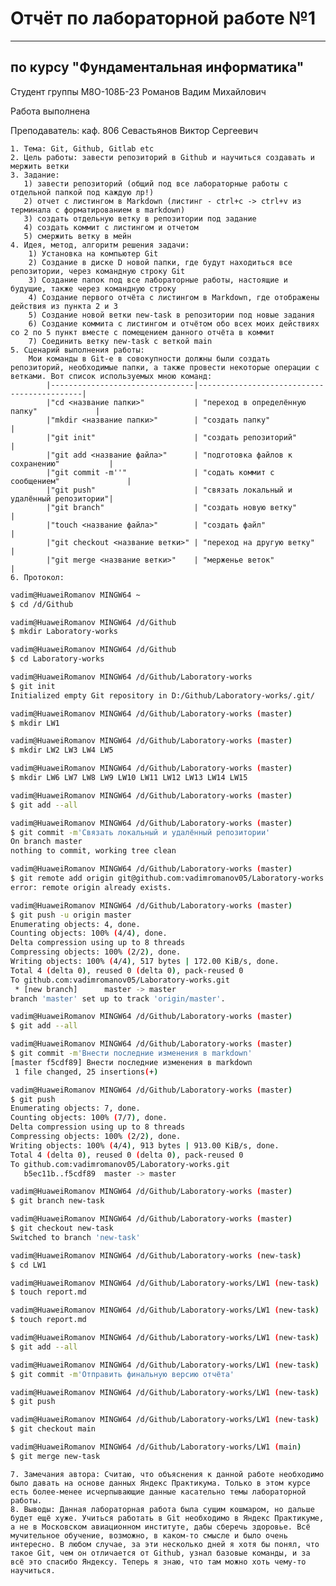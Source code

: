 # Отчёт по лабораторной работе №1

---

## по курсу "Фундаментальная информатика"


Студент группы М8О-108Б-23 Романов Вадим Михайлович  

Работа выполнена  

Преподаватель: каф. 806 Севастьянов Виктор Сергеевич  

    1. Тема: Git, Github, Gitlab etc  
    2. Цель работы: завести репозиторий в Github и научиться создавать и мержить ветки  
    3. Задание:  
       1) завести репозиторий (общий под все лабораторные работы с отдельной папкой под каждую лр!)  
       2) отчет с листингом в Markdown (листинг - ctrl+c -> ctrl+v из терминала с форматированием в markdown)  
       3) создать отдельную ветку в репозитории под задание  
       4) создать коммит с листингом и отчетом  
       5) смержить ветку в мейн  
    4. Идея, метод, алгоритм решения задачи:  
        1) Установка на компьютер Git  
        2) Создание в диске D новой папки, где будут находиться все репозитории, через командную строку Git  
        3) Создание папок под все лабораторные работы, настоящие и будущие, также через командную строку  
        4) Создание первого отчёта с листингом в Markdown, где отображены действия из пункта 2 и 3  
        5) Создание новой ветки new-task в репозитории под новые задания  
        6) Создание коммита с листингом и отчётом обо всех моих действиях со 2 по 5 пункт вместе с помещением данного отчёта в коммит  
        7) Соединить ветку new-task с веткой main  
    5. Сценарий выполнения работы:  
        Мои команды в Git-е в совокупности должны были создать репозиторий, необходимые папки, а также провести некоторые операции с ветками. Вот список используемых мною команд:  
            |--------------------------------|--------------------------------------------|  
            |"cd <название папки>"           | "переход в определённую папку"             |  
            |"mkdir <название папки>"        | "создать папку"                            |  
            |"git init"                      | "создать репозиторий"                      |  
            |"git add <название файла>"      | "подготовка файлов к сохранению"           |  
            |"git commit -m''"               | "содать коммит с сообщением"               |  
            |"git push"                      | "связать локальный и удалённый репозитории"|  
            |"git branch"                    | "создать новую ветку"                      |  
            |"touch <название файла>"        | "создать файл"                             |  
            |"git checkout <название ветки>" | "переход на другую ветку"                  |  
            |"git merge <название ветки>"    | "мерженье веток"                           |  
    6. Протокол:  

```bash
vadim@HuaweiRomanov MINGW64 ~
$ cd /d/Github

vadim@HuaweiRomanov MINGW64 /d/Github
$ mkdir Laboratory-works

vadim@HuaweiRomanov MINGW64 /d/Github
$ cd Laboratory-works

vadim@HuaweiRomanov MINGW64 /d/Github/Laboratory-works
$ git init
Initialized empty Git repository in D:/Github/Laboratory-works/.git/

vadim@HuaweiRomanov MINGW64 /d/Github/Laboratory-works (master)
$ mkdir LW1

vadim@HuaweiRomanov MINGW64 /d/Github/Laboratory-works (master)
$ mkdir LW2 LW3 LW4 LW5

vadim@HuaweiRomanov MINGW64 /d/Github/Laboratory-works (master)
$ mkdir LW6 LW7 LW8 LW9 LW10 LW11 LW12 LW13 LW14 LW15

vadim@HuaweiRomanov MINGW64 /d/Github/Laboratory-works (master)
$ git add --all

vadim@HuaweiRomanov MINGW64 /d/Github/Laboratory-works (master)
$ git commit -m'Связать локальный и удалённый репозитории'
On branch master
nothing to commit, working tree clean

vadim@HuaweiRomanov MINGW64 /d/Github/Laboratory-works (master)
$ git remote add origin git@github.com:vadimromanov05/Laboratory-works.git
error: remote origin already exists.

vadim@HuaweiRomanov MINGW64 /d/Github/Laboratory-works (master)
$ git push -u origin master
Enumerating objects: 4, done.
Counting objects: 100% (4/4), done.
Delta compression using up to 8 threads
Compressing objects: 100% (2/2), done.
Writing objects: 100% (4/4), 517 bytes | 172.00 KiB/s, done.
Total 4 (delta 0), reused 0 (delta 0), pack-reused 0
To github.com:vadimromanov05/Laboratory-works.git
 * [new branch]      master -> master
branch 'master' set up to track 'origin/master'.

vadim@HuaweiRomanov MINGW64 /d/Github/Laboratory-works (master)
$ git add --all

vadim@HuaweiRomanov MINGW64 /d/Github/Laboratory-works (master)
$ git commit -m'Внести последние изменения в markdown'
[master f5cdf89] Внести последние изменения в markdown
 1 file changed, 25 insertions(+)

vadim@HuaweiRomanov MINGW64 /d/Github/Laboratory-works (master)
$ git push
Enumerating objects: 7, done.
Counting objects: 100% (7/7), done.
Delta compression using up to 8 threads
Compressing objects: 100% (2/2), done.
Writing objects: 100% (4/4), 913 bytes | 913.00 KiB/s, done.
Total 4 (delta 0), reused 0 (delta 0), pack-reused 0
To github.com:vadimromanov05/Laboratory-works.git
   b5ec11b..f5cdf89  master -> master

vadim@HuaweiRomanov MINGW64 /d/Github/Laboratory-works (master)
$ git branch new-task

vadim@HuaweiRomanov MINGW64 /d/Github/Laboratory-works (master)
$ git checkout new-task
Switched to branch 'new-task'

vadim@HuaweiRomanov MINGW64 /d/Github/Laboratory-works (new-task)
$ cd LW1

vadim@HuaweiRomanov MINGW64 /d/Github/Laboratory-works/LW1 (new-task)
$ touch report.md

vadim@HuaweiRomanov MINGW64 /d/Github/Laboratory-works/LW1 (new-task)
$ touch report.md

vadim@HuaweiRomanov MINGW64 /d/Github/Laboratory-works/LW1 (new-task)
$ git add --all

vadim@HuaweiRomanov MINGW64 /d/Github/Laboratory-works/LW1 (new-task)
$ git commit -m'Отправить финальную версию отчёта'

vadim@HuaweiRomanov MINGW64 /d/Github/Laboratory-works/LW1 (new-task)
$ git push

vadim@HuaweiRomanov MINGW64 /d/Github/Laboratory-works/LW1 (new-task)
$ git checkout main

vadim@HuaweiRomanov MINGW64 /d/Github/Laboratory-works/LW1 (main)
$ git merge new-task
```

    7. Замечания автора: Считаю, что объяснения к данной работе необходимо было давать на основе данных Яндекс Практикума. Только в этом курсе есть более-менее исчерпывающие данные касательно темы лабораторной работы.  
    8. Выводы: Данная лабораторная работа была сущим кошмаром, но дальше будет ещё хуже. Учиться работать в Git необходимо в Яндекс Практикуме, а не в Московском авиационном институте, дабы сберечь здоровье. Всё мучительное обучение, возможно, в каком-то смысле и было очень интересно. В любом случае, за эти несколько дней я хотя бы понял, что такое Git, чем он отличается от Github, узнал базовые команды, и за всё это спасибо Яндексу. Теперь я знаю, что там можно хоть чему-то научиться.